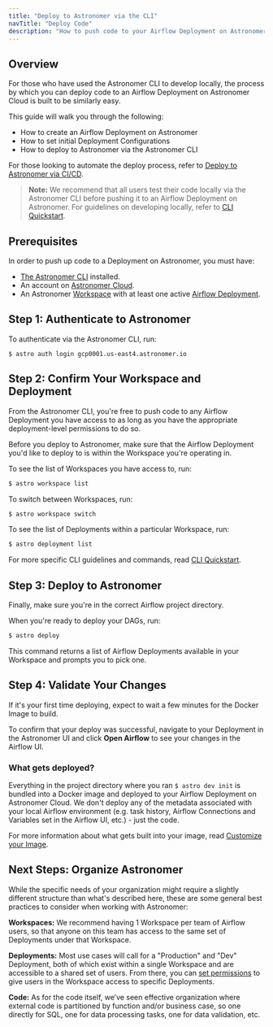```yaml
---
title: "Deploy to Astronomer via the CLI"
navTitle: "Deploy Code"
description: "How to push code to your Airflow Deployment on Astronomer via the Astronomer CLI."
---
```


## Overview

For those who have used the Astronomer CLI to develop locally, the process by which you can deploy code to an Airflow Deployment on Astronomer Cloud is built to be similarly easy.

This guide will walk you through the following:

- How to create an Airflow Deployment on Astronomer
- How to set initial Deployment Configurations
- How to deploy to Astronomer via the Astronomer CLI

For those looking to automate the deploy process, refer to [Deploy to Astronomer via CI/CD](/docs/cloud/stable/deploy/ci-cd/).

> **Note:** We recommend that all users test their code locally via the Astronomer CLI before pushing it to an Airflow Deployment on Astronomer. For guidelines on developing locally, refer to [CLI Quickstart](/docs/cloud/stable/develop/cli-quickstart/).

## Prerequisites

In order to push up code to a Deployment on Astronomer, you must have:

* [The Astronomer CLI](/docs/cloud/stable/develop/cli-quickstart/) installed.
* An account on [Astronomer Cloud](https://app.gcp0001.us-east4.astronomer.io/).
* An Astronomer [Workspace](https://www.astronomer.io/docs/cloud/stable/deploy/manage-workspaces) with at least one active [Airflow Deployment](https://www.astronomer.io/docs/cloud/stable/deploy/configure-deployment).

## Step 1: Authenticate to Astronomer

To authenticate via the Astronomer CLI, run:

```
$ astro auth login gcp0001.us-east4.astronomer.io
```

## Step 2: Confirm Your Workspace and Deployment

From the Astronomer CLI, you're free to push code to any Airflow Deployment you have access to as long as you have the appropriate deployment-level permissions to do so.

Before you deploy to Astronomer, make sure that the Airflow Deployment you'd like to deploy to is within the Workspace you're operating in.

To see the list of Workspaces you have access to, run:

```sh
$ astro workspace list
```

To switch between Workspaces, run:

```sh
$ astro workspace switch
```

To see the list of Deployments within a particular Workspace, run:

```sh
$ astro deployment list
```

For more specific CLI guidelines and commands, read [CLI Quickstart](/docs/cloud/stable/develop/cli-quickstart/).

## Step 3: Deploy to Astronomer

Finally, make sure you're in the correct Airflow project directory.

When you're ready to deploy your DAGs, run:

```sh
$ astro deploy
```

This command returns a list of Airflow Deployments available in your Workspace and prompts you to pick one.

## Step 4: Validate Your Changes

If it's your first time deploying, expect to wait a few minutes for the Docker Image to build.

To confirm that your deploy was successful, navigate to your Deployment in the Astronomer UI and click **Open Airflow** to see your changes in the Airflow UI.

### What gets deployed?

Everything in the project directory where you ran `$ astro dev init` is bundled into a Docker image and deployed to your Airflow Deployment on Astronomer Cloud. We don't deploy any of the metadata associated with your local Airflow environment (e.g. task history, Airflow Connections and Variables set in the Airflow UI, etc.) - just the code.

For more information about what gets built into your image, read [Customize your Image](/docs/cloud/stable/develop/customize-image/).

## Next Steps: Organize Astronomer

While the specific needs of your organization might require a slightly different structure than what's described here, these are some general best practices to consider when working with Astronomer:

**Workspaces:** We recommend having 1 Workspace per team of Airflow users, so that anyone on this team has access to the same set of Deployments under that Workspace.

**Deployments:** Most use cases will call for a "Production" and "Dev" Deployment, both of which exist within a single Workspace and are accessible to a shared set of users. From there, you can [set permissions](https://www.astronomer.io/docs/cloud/stable/manage-astronomer/workspace-permissions) to give users in the Workspace access to specific Deployments.

**Code:** As for the code itself, we’ve seen effective organization where external code is partitioned by function and/or business case, so one directly for SQL, one for data processing tasks, one for data validation, etc.

